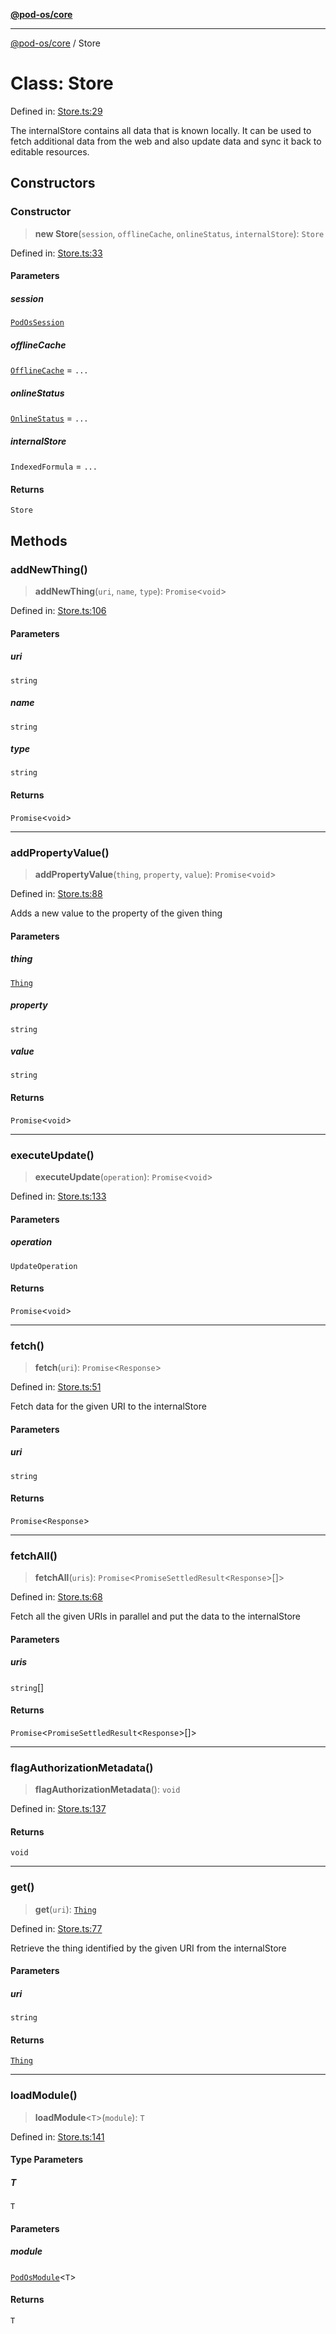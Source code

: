[**@pod-os/core**](../README.md)

***

[@pod-os/core](../globals.md) / Store

# Class: Store

Defined in: [Store.ts:29](https://github.com/pod-os/PodOS/blob/5f8057b37a40843b32a1365a54e4283e9f14e36c/core/src/Store.ts#L29)

The internalStore contains all data that is known locally.
It can be used to fetch additional data from the web and also update data and sync it back to editable resources.

## Constructors

### Constructor

> **new Store**(`session`, `offlineCache`, `onlineStatus`, `internalStore`): `Store`

Defined in: [Store.ts:33](https://github.com/pod-os/PodOS/blob/5f8057b37a40843b32a1365a54e4283e9f14e36c/core/src/Store.ts#L33)

#### Parameters

##### session

[`PodOsSession`](../interfaces/PodOsSession.md)

##### offlineCache

[`OfflineCache`](../interfaces/OfflineCache.md) = `...`

##### onlineStatus

[`OnlineStatus`](../interfaces/OnlineStatus.md) = `...`

##### internalStore

`IndexedFormula` = `...`

#### Returns

`Store`

## Methods

### addNewThing()

> **addNewThing**(`uri`, `name`, `type`): `Promise`\<`void`\>

Defined in: [Store.ts:106](https://github.com/pod-os/PodOS/blob/5f8057b37a40843b32a1365a54e4283e9f14e36c/core/src/Store.ts#L106)

#### Parameters

##### uri

`string`

##### name

`string`

##### type

`string`

#### Returns

`Promise`\<`void`\>

***

### addPropertyValue()

> **addPropertyValue**(`thing`, `property`, `value`): `Promise`\<`void`\>

Defined in: [Store.ts:88](https://github.com/pod-os/PodOS/blob/5f8057b37a40843b32a1365a54e4283e9f14e36c/core/src/Store.ts#L88)

Adds a new value to the property of the given thing

#### Parameters

##### thing

[`Thing`](Thing.md)

##### property

`string`

##### value

`string`

#### Returns

`Promise`\<`void`\>

***

### executeUpdate()

> **executeUpdate**(`operation`): `Promise`\<`void`\>

Defined in: [Store.ts:133](https://github.com/pod-os/PodOS/blob/5f8057b37a40843b32a1365a54e4283e9f14e36c/core/src/Store.ts#L133)

#### Parameters

##### operation

`UpdateOperation`

#### Returns

`Promise`\<`void`\>

***

### fetch()

> **fetch**(`uri`): `Promise`\<`Response`\>

Defined in: [Store.ts:51](https://github.com/pod-os/PodOS/blob/5f8057b37a40843b32a1365a54e4283e9f14e36c/core/src/Store.ts#L51)

Fetch data for the given URI to the internalStore

#### Parameters

##### uri

`string`

#### Returns

`Promise`\<`Response`\>

***

### fetchAll()

> **fetchAll**(`uris`): `Promise`\<`PromiseSettledResult`\<`Response`\>[]\>

Defined in: [Store.ts:68](https://github.com/pod-os/PodOS/blob/5f8057b37a40843b32a1365a54e4283e9f14e36c/core/src/Store.ts#L68)

Fetch all the given URIs in parallel and put the data to the internalStore

#### Parameters

##### uris

`string`[]

#### Returns

`Promise`\<`PromiseSettledResult`\<`Response`\>[]\>

***

### flagAuthorizationMetadata()

> **flagAuthorizationMetadata**(): `void`

Defined in: [Store.ts:137](https://github.com/pod-os/PodOS/blob/5f8057b37a40843b32a1365a54e4283e9f14e36c/core/src/Store.ts#L137)

#### Returns

`void`

***

### get()

> **get**(`uri`): [`Thing`](Thing.md)

Defined in: [Store.ts:77](https://github.com/pod-os/PodOS/blob/5f8057b37a40843b32a1365a54e4283e9f14e36c/core/src/Store.ts#L77)

Retrieve the thing identified by the given URI from the internalStore

#### Parameters

##### uri

`string`

#### Returns

[`Thing`](Thing.md)

***

### loadModule()

> **loadModule**\<`T`\>(`module`): `T`

Defined in: [Store.ts:141](https://github.com/pod-os/PodOS/blob/5f8057b37a40843b32a1365a54e4283e9f14e36c/core/src/Store.ts#L141)

#### Type Parameters

##### T

`T`

#### Parameters

##### module

[`PodOsModule`](../interfaces/PodOsModule.md)\<`T`\>

#### Returns

`T`

